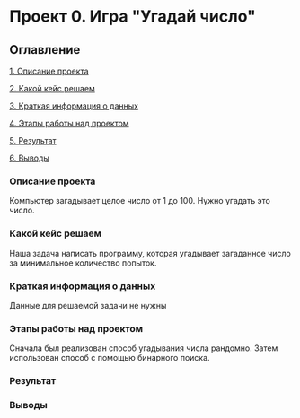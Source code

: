 # Проект 0. Игра "Угадай число"

## Оглавление
[1. Описание проекта](https://github.com/anastasiya-saukova/sf_data_science/tree/main/project_0/README.md#Описание-проекта)

[2. Какой кейс решаем](https://github.com/anastasiya-saukova/sf_data_science/tree/main/project_0/README.md#Какой-кейс-решаем)

[3. Краткая информация о данных](https://github.com/anastasiya-saukova/sf_data_science/tree/main/project_0/README.md#Краткая-информация-о-данных)

[4. Этапы работы над проектом](https://github.com/anastasiya-saukova/sf_data_science/tree/main/project_0/README.md#Этапы-работы-над-проектом)

[5. Результат](https://github.com/anastasiya-saukova/sf_data_science/tree/main/project_0/README.md#Результат)

[6. Выводы](https://github.com/anastasiya-saukova/sf_data_science/tree/main/project_0/README.md#Выводы)

### Описание проекта

Компьютер загадывает целое число от 1 до 100. Нужно угадать это число.

### Какой кейс решаем

Наша задача написать программу, которая угадывает загаданное число за минимальное количество попыток.

### Краткая информация о данных

Данные для решаемой задачи не нужны

### Этапы работы над проектом

Сначала был реализован способ угадывания числа рандомно.
Затем использован способ с помощью бинарного поиска.

### Результат

### Выводы
